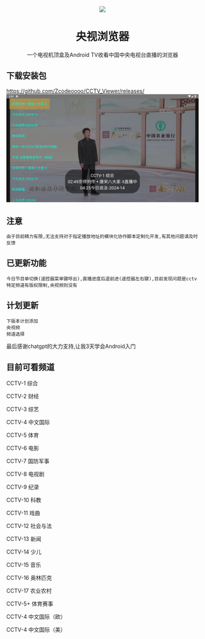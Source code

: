 <p align="center"> <img src="https://github.com/Eanya-Tonic/CCTV_Viewer/blob/master/app/src/main/res/drawable/logo.png" style="width:200px;" /> </p>  <h1 align="center">央视浏览器</h1>  <p align="center">一个电视机顶盒及Android TV收看中国中央电视台直播的浏览器 </p>


## 下载安装包
https://github.com/Zcodeoooo/CCTV_Viewer/releases/
![img.png](img.png)

## 注意
    由于目前精力有限,无法支持对于指定播放地址的模块化协作脚本定制化开发,有其他问题请及时反馈
    

## 已更新功能
    今日节目单切换(遥控器菜单键呼出),直播进度后退前进(遥控器左右键),目前发现问题是cctv特定频道有版权限制,央视频则没有


## 计划更新
    下版本计划添加
    央视频
    频道选择

最后感谢chatgpt的大力支持,让我3天学会Android入门

## 目前可看频道 
CCTV-1 综合
 
CCTV-2 财经
 
CCTV-3 综艺
 
CCTV-4 中文国际
 
CCTV-5 体育
 
CCTV-6 电影
 
CCTV-7 国防军事
 
CCTV-8 电视剧
 
CCTV-9 纪录
 
CCTV-10 科教
 
CCTV-11 戏曲
 
CCTV-12 社会与法
 
CCTV-13 新闻
 
CCTV-14 少儿
 
CCTV-15 音乐
 
CCTV-16 奥林匹克
 
CCTV-17 农业农村
 
CCTV-5+ 体育赛事

CCTV-4 中文国际（欧）

CCTV-4 中文国际（美）
